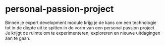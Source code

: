 # personal-passion-project
Binnen je expert development module krijg je de kans om een technologie tot in de diepte uit te spitten in de vorm van een personal passion project. Je krijgt de ruimte om te experimenteren, exploreren en nieuwe uitdagingen aan te gaan.
